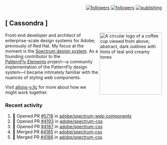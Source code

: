 <p align="right"><a rel="me" href="https://front-end.social/@castastrophe">
    <img alt="followers" title="Follow me on Mastodon" src="https://img.shields.io/mastodon/follow/109297102751309835?domain=https%3A%2F%2Ffront-end.social&label=Follow&logo=mastodon&logoColor=white&style=for-the-badge&labelColor=008080&color=006969"/></a>
  <a href="https://codepen.io/castastrophe/">
    <img alt="followers" title="Follow me on CodePen" src="https://img.shields.io/badge/23-1?color=640464&labelColor=7c007c&style=for-the-badge&logo=codepen&label=Follow"/></a>
<a href="https://castastrophe.medium.com/">
    <img alt="publishing" title="View articles on Medium" src="https://img.shields.io/badge/107-1?color=666&labelColor=444&label=subscribe&logo=medium&logoColor=white&style=for-the-badge"/></a>
</p>

## [&nbsp;Cassondra&nbsp;]

<img align="right" src="https://github-production-user-asset-6210df.s3.amazonaws.com/1840295/253016758-ba468774-1cd3-42c2-8f43-947b5eeb5edf.png" height="200" alt="A circular logo of a coffee cup viewed from above; abstract, dark outlines with hints of teal and creamy tones">

Front-end developer and architect of enterprise-scale design systems for Adobe; previously of Red Hat. My focus at the moment is the [Spectrum design system](https://github.com/adobe/spectrum-css). As a founding contributor to the [PatternFly&nbsp;Elements](https://github.com/patternfly/patternfly-elements) project&mdash;a community implementation of the PatternFly design system&mdash;I became intimately familiar with the nuances of styling web components.

Visit [allons-y.llc](http://allons-y.llc/) for more about how we might work together.

### Recent activity

<!--START_SECTION:activity-->
1. 💪 Opened PR [#5718](https://github.com/adobe/spectrum-web-components/pull/5718) in [adobe/spectrum-web-components](https://github.com/adobe/spectrum-web-components)
2. 💪 Opened PR [#4193](https://github.com/adobe/spectrum-css/pull/4193) in [adobe/spectrum-css](https://github.com/adobe/spectrum-css)
3. 💪 Opened PR [#4187](https://github.com/adobe/spectrum-css/pull/4187) in [adobe/spectrum-css](https://github.com/adobe/spectrum-css)
4. 🎉 Merged PR [#4185](https://github.com/adobe/spectrum-css/pull/4185) in [adobe/spectrum-css](https://github.com/adobe/spectrum-css)
5. 🎉 Merged PR [#4186](https://github.com/adobe/spectrum-css/pull/4186) in [adobe/spectrum-css](https://github.com/adobe/spectrum-css)
<!--END_SECTION:activity-->
